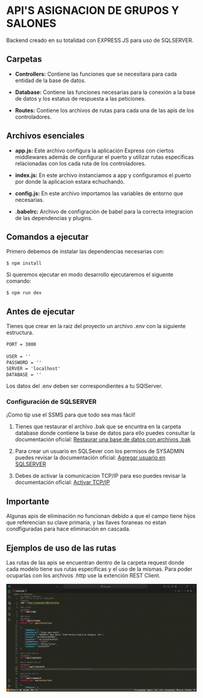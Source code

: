 # API'S ASIGNACION DE GRUPOS Y SALONES

Backend creado en su totalidad con EXPRESS JS para uso de SQLSERVER.

## Carpetas
    
- __Controllers:__  Contiene las funciones que se necesitara para cada entidad de la base de datos.

- __Database:__ Contiene las funciones necesarias para la conexión a la base de datos y los estatus de respuesta a las peticiones.

- __Routes:__ Contiene los archivos de rutas para cada una de las apis de los controladores.

## Archivos esenciales

- __app.js:__ Este archivo configura la aplicación Express con ciertos middlewares además de configurar el puerto y utilizar rutas específicas relacionadas con los cada ruta de los controladores.

- __index.js:__ En este archivo instanciamos a app y configuramos el puerto por donde la aplicacion estara echuchando.

- __config.js:__ En este archivo importamos las variables de entorno que necesarias.

- __.babelrc:__ Archivo de configración de babel para la correcta integracion de las dependencias y plugins.

## Comandos a ejecutar

Primero debemos de instalar las dependencias necesarias con:

    $ npm install

Si queremos ejecutar en modo desarrollo ejecutaremos el siguente comando:

    $ npm run dev

## Antes de ejecutar

Tienes que crear en la raiz del proyecto un archivo .env con la siguiente estructura.

    PORT = 3000

    USER = ''
    PASSWORD = ''
    SERVER = 'localhost'
    DATABASE = ''

Los datos del .env deben ser correspondientes a tu SQlServer. 

### Configuración de SQLSERVER

¡Como tip use el SSMS para que todo sea mas fácil!

1. Tienes que restaurar el archivo .bak que se encuntra en la carpeta database donde contiene la base de datos para ello puedes consultar la documentación oficial: [Restaurar una base de datos con archivos .bak][3]

[3]: https://learn.microsoft.com/es-es/sql/relational-databases/backup-restore/restore-a-database-backup-using-ssms?view=sql-server-ver16#examples

2. Para crear un usuario en SQLSever con los permisos de SYSADMIN puedes revisar la documentación oficial: [Agregar usuario en SQLSERVER][1]

[1]: https://learn.microsoft.com/en-us/sql/relational-databases/security/authentication-access/create-a-login?view=sql-server-ver16

3. Debes de activar la comunicacion TCP/IP para eso puedes revisar la documentación oficial: [Activar TCP/IP][2]

[2]: https://learn.microsoft.com/es-es/sql/database-engine/configure-windows/configure-a-server-to-listen-on-a-specific-tcp-port?view=sql-server-ver16

## Importante

Algunas apis de eliminación no funcionan debido a que el campo tiene hijos que referencian su clave primaria, y las llaves foraneas no estan condfiguradas para hace eliminación en cascada.

## Ejemplos de uso de las rutas

Las rutas de las apis se encuentran dentro de la carpeta request donde cada modelo tiene sus rutas especificas y el uso de la mismas.
Para poder ocuparlas con los archivos .http use la extención REST Client.

![GIF API USE](public/sample_api_use.gif)

